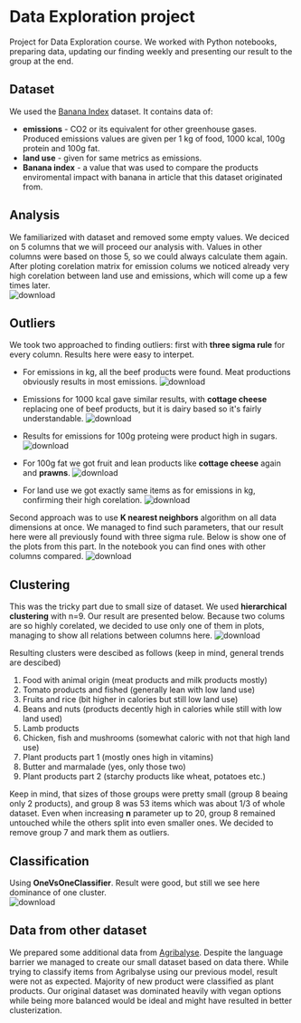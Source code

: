 # Data Exploration project

Project for Data Exploration course. We worked with Python notebooks, preparing data, updating our finding weekly and presenting our result to the group at the end.

## Dataset
We used the [Banana Index](https://www.kaggle.com/datasets/joebeachcapital/banana-index) dataset. It contains data of:

- **emissions** - CO2 or its equivalent for other greenhouse gases. Produced emissions values are given per 1 kg of food, 1000 kcal, 100g protein and 100g fat.
- **land use** - given for same metrics as emissions.
- **Banana index** - a value that was used to compare the products enviromental impact with banana in article that this dataset originated from.

## Analysis
We familiarized with dataset and removed some empty values. We deciced on 5 columns that we will proceed our analysis with. Values in other columns were based on those 5, so we could always calculate them again. After ploting corelation matrix for emission colums we noticed already very high corelation between land use and emissions, which will come up a few times later.   
![download](https://github.com/user-attachments/assets/efb94f2a-9741-4da2-abcd-f85db059e7da)  

## Outliers
We took two approached to finding outliers: first with **three sigma rule** for every column. Results here were easy to interpet. 
- For emissions in kg, all the beef products were found. Meat productions obviously results in most emissions.  ![download](https://github.com/user-attachments/assets/2fc393b2-9d4f-40a2-a0df-2bf4da0567e8)
- Emissions for 1000 kcal gave similar results, with **cottage cheese** replacing one of beef products, but it is dairy based so it's fairly understandable.  ![download](https://github.com/user-attachments/assets/c1e3d884-38ee-4539-96b2-90bdac0156ee)
- Results for emissions for 100g proteing were product high in sugars.  ![download](https://github.com/user-attachments/assets/5acc3d36-14ef-4751-94a9-aff023bab11e)

- For 100g fat we got fruit and lean products like **cottage cheese** again and **prawns**.  ![download](https://github.com/user-attachments/assets/af22bb76-db11-48ba-a08d-ceff7f230c59)

- For land use we got exactly same items as for emissions in kg, confirming their high corelation. ![download](https://github.com/user-attachments/assets/d6728fd4-dddd-42f1-9ce6-948ff1f012fe)


Second approach was to use **K nearest neighbors** algorithm on all data dimensions at once. We managed to find such parameters, that our result here were all previously found with three sigma rule. Below is show one of the plots from this part. In the notebook you can find ones with other columns compared.
![download](https://github.com/user-attachments/assets/7b474d44-46d5-45a0-b322-df14091acfc2)


## Clustering
This was the tricky part due to small size of dataset. We used **hierarchical clustering** with n=9. Our result are presented below. Because two colums are so highly corelated, we decided to use only one of them in plots, managing to show all relations between columns here.  ![download](https://github.com/user-attachments/assets/fb4ad6e3-814e-4ecc-abf0-73467e62a3ee)

Resulting clusters were descibed as follows (keep in mind, general trends are descibed)
1. Food with animal origin (meat products and milk products mostly)
2. Tomato products and fished (generally lean with low land use)
3. Fruits and rice (bit higher in calories but still low land use)
4. Beans and nuts (products decently high in calories while still with low land used)
5. Lamb products
6. Chicken, fish and mushrooms (somewhat caloric with not that high land use)
7. Plant products part 1 (mostly ones high in vitamins)
8. Butter and marmalade (yes, only those two)
9. Plant products part 2 (starchy products like wheat, potatoes etc.)

Keep in mind, that sizes of those groups were pretty small (group 8 beaing only 2 products), and group 8 was 53 items which was about 1/3 of whole dataset. Even when increasing **n** parameter up to 20, group 8 remained untouched while the others split into even smaller ones. We decided to remove group 7 and mark them as outliers.

## Classification
Using **OneVsOneClassifier**. Result were good, but still we see here dominance of one cluster.  
![download](https://github.com/user-attachments/assets/b13ffb3c-3264-4c14-8ae8-45c18758d4f7)  

## Data from other dataset
We prepared some additional data from [Agribalyse](https://agribalyse.ademe.fr/app). Despite the language barrier we managed to create our small dataset based on data there. While trying to classify items from Agribalyse using our previous model, result were not as expected. Majority of new product were classified as plant products. Our original dataset was dominated heavily with vegan options while being more balanced would be ideal and might have resulted in better clusterization.
